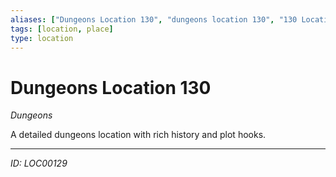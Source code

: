 ```yaml
---
aliases: ["Dungeons Location 130", "dungeons location 130", "130 Location Dungeons"]
tags: [location, place]
type: location
---
```


# Dungeons Location 130

*Dungeons*

A detailed dungeons location with rich history and plot hooks.

---
*ID: LOC00129*